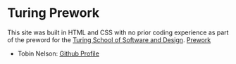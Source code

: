 # Turing Prework

This site was built in HTML and CSS with no prior coding experience as part of the preword for the [Turing School of Software and Design](http://turing.io). [Prework](http://frontend.turing.io/prework/)

* Tobin Nelson: [Github Profile](https://github.com/Tobin-jn)
